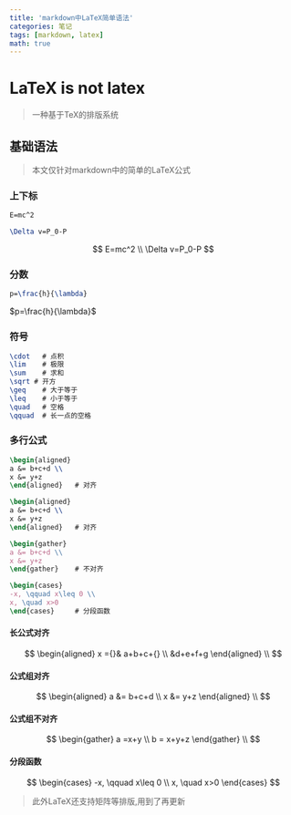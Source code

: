 ```yaml
---
title: 'markdown中LaTeX简单语法'
categories: 笔记
tags: [markdown, latex]
math: true
---
```


# LaTeX is not latex

> 一种基于TeX的排版系统

## 基础语法

> 本文仅针对markdown中的简单的LaTeX公式

### 上下标

```LaTeX
E=mc^2

\Delta v=P_0-P
```

$$
E=mc^2
\\
\Delta v=P_0-P
$$

### 分数

```LaTeX
p=\frac{h}{\lambda}
```

$p=\frac{h}{\lambda}$

### 符号

```LaTeX
\cdot   # 点积
\lim    # 极限
\sum    # 求和
\sqrt # 开方
\geq    # 大于等于
\leq    # 小于等于
\quad   # 空格
\qquad  # 长一点的空格

```

### 多行公式

```LaTeX
\begin{aligned}
a &= b+c+d \\
x &= y+z
\end{aligned}   # 对齐

\begin{aligned}
a &= b+c+d \\
x &= y+z
\end{aligned}   # 对齐

\begin{gather}
a &= b+c+d \\
x &= y+z
\end{gather}    # 不对齐

\begin{cases}
-x, \qquad x\leq 0 \\
x, \quad x>0
\end{cases}     # 分段函数
```

#### 长公式对齐

$$
\begin{aligned}
    x ={}& a+b+c+{} \\
    &d+e+f+g
\end{aligned} \\
$$

#### 公式组对齐

$$
\begin{aligned}
    a &= b+c+d \\
    x &= y+z
\end{aligned} \\
$$

#### 公式组不对齐

$$
\begin{gather}
    a =x+y \\
    b = x+y+z
\end{gather} \\
$$

#### 分段函数

$$
\begin{cases}
    -x, \qquad x\leq 0 \\
    x, \quad x>0
\end{cases}
$$

> 此外LaTeX还支持矩阵等排版,用到了再更新
